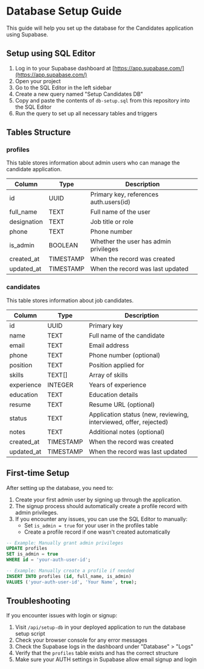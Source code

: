 # Database Setup Guide

This guide will help you set up the database for the Candidates application using Supabase.

## Setup using SQL Editor

1. Log in to your Supabase dashboard at [https://app.supabase.com/](https://app.supabase.com/)
2. Open your project
3. Go to the SQL Editor in the left sidebar
4. Create a new query named "Setup Candidates DB"
5. Copy and paste the contents of `db-setup.sql` from this repository into the SQL Editor
6. Run the query to set up all necessary tables and triggers

## Tables Structure

### profiles

This table stores information about admin users who can manage the candidate application.

| Column | Type | Description |
|--------|------|-------------|
| id | UUID | Primary key, references auth.users(id) |
| full_name | TEXT | Full name of the user |
| designation | TEXT | Job title or role |
| phone | TEXT | Phone number |
| is_admin | BOOLEAN | Whether the user has admin privileges |
| created_at | TIMESTAMP | When the record was created |
| updated_at | TIMESTAMP | When the record was last updated |

### candidates

This table stores information about job candidates.

| Column | Type | Description |
|--------|------|-------------|
| id | UUID | Primary key |
| name | TEXT | Full name of the candidate |
| email | TEXT | Email address |
| phone | TEXT | Phone number (optional) |
| position | TEXT | Position applied for |
| skills | TEXT[] | Array of skills |
| experience | INTEGER | Years of experience |
| education | TEXT | Education details |
| resume | TEXT | Resume URL (optional) |
| status | TEXT | Application status (new, reviewing, interviewed, offer, rejected) |
| notes | TEXT | Additional notes (optional) |
| created_at | TIMESTAMP | When the record was created |
| updated_at | TIMESTAMP | When the record was last updated |

## First-time Setup

After setting up the database, you need to:

1. Create your first admin user by signing up through the application.
2. The signup process should automatically create a profile record with admin privileges.
3. If you encounter any issues, you can use the SQL Editor to manually:
   - Set `is_admin = true` for your user in the profiles table
   - Create a profile record if one wasn't created automatically

```sql
-- Example: Manually grant admin privileges
UPDATE profiles 
SET is_admin = true 
WHERE id = 'your-auth-user-id';

-- Example: Manually create a profile if needed
INSERT INTO profiles (id, full_name, is_admin) 
VALUES ('your-auth-user-id', 'Your Name', true);
```

## Troubleshooting

If you encounter issues with login or signup:

1. Visit `/api/setup-db` in your deployed application to run the database setup script
2. Check your browser console for any error messages
3. Check the Supabase logs in the dashboard under "Database" > "Logs"
4. Verify that the `profiles` table exists and has the correct structure
5. Make sure your AUTH settings in Supabase allow email signup and login 